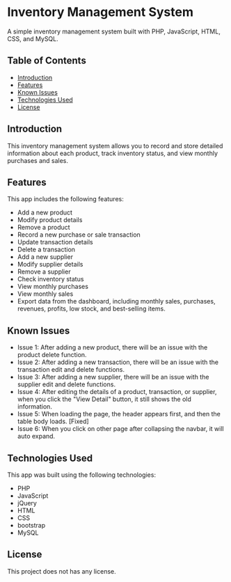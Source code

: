 # Inventory Management System

A simple inventory management system built with PHP, JavaScript, HTML, CSS, and MySQL.

## Table of Contents

- [Introduction](#introduction)
- [Features](#features)
- [Known Issues](#known-issues)
- [Technologies Used](#technologies-used)
- [License](#license)

## Introduction

This inventory management system allows you to record and store detailed information about each product, track inventory status, and view monthly purchases and sales.

## Features

This app includes the following features:

- Add a new product
- Modify product details
- Remove a product
- Record a new purchase or sale transaction
- Update transaction details
- Delete a transaction
- Add a new supplier
- Modify supplier details
- Remove a supplier
- Check inventory status
- View monthly purchases
- View monthly sales
- Export data from the dashboard, including monthly sales, purchases, revenues, profits, low stock, and best-selling items.

## Known Issues

- Issue 1: After adding a new product, there will be an issue with the product delete function.
- Issue 2: After adding a new transaction, there will be an issue with the transaction edit and delete functions.
- Issue 3: After adding a new supplier, there will be an issue with the supplier edit and delete functions.
- Issue 4: After editing the details of a product, transaction, or supplier, when you click the "View Detail" button, it still shows the old information.
- Issue 5: When loading the page, the header appears first, and then the table body loads. [Fixed]
- Issue 6: When you click on other page after collapsing the navbar, it will auto expand.

## Technologies Used

This app was built using the following technologies:

- PHP
- JavaScript
- jQuery
- HTML
- CSS
- bootstrap
- MySQL

## License
This project does not has any license.
